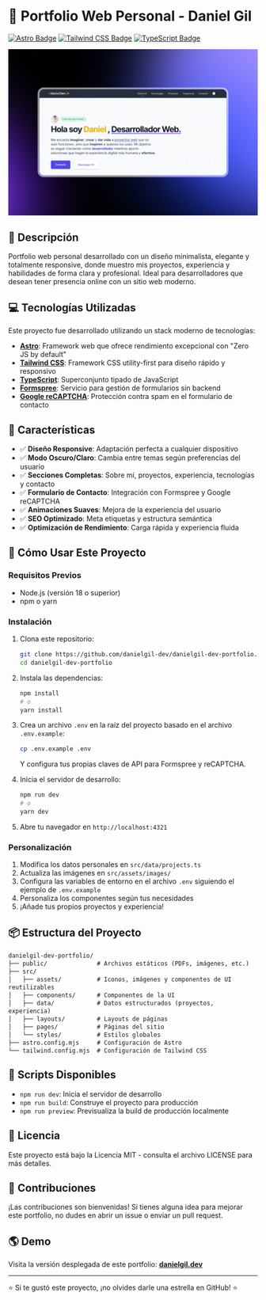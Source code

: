 # 🚀 Portfolio Web Personal - Daniel Gil

[![Astro Badge](https://img.shields.io/badge/Astro-FF5D01?logo=astro&logoColor=white&style=for-the-badge)](https://astro.build/)
[![Tailwind CSS Badge](https://img.shields.io/badge/Tailwind_CSS-38B2AC?logo=tailwind-css&logoColor=white&style=for-the-badge)](https://tailwindcss.com/)
[![TypeScript Badge](https://img.shields.io/badge/TypeScript-3178C6?logo=typescript&logoColor=white&style=for-the-badge)](https://www.typescriptlang.org/)

![Vista previa del Portfolio](./src/assets/images/HeroSection.png)

## 🌟 Descripción

Portfolio web personal desarrollado con un diseño minimalista, elegante y totalmente responsive, donde muestro mis proyectos, experiencia y habilidades de forma clara y profesional. Ideal para desarrolladores que desean tener presencia online con un sitio web moderno.

## 💻 Tecnologías Utilizadas

Este proyecto fue desarrollado utilizando un stack moderno de tecnologías:

- **[Astro](https://astro.build/)**: Framework web que ofrece rendimiento excepcional con "Zero JS by default"
- **[Tailwind CSS](https://tailwindcss.com/)**: Framework CSS utility-first para diseño rápido y responsivo
- **[TypeScript](https://www.typescriptlang.org/)**: Superconjunto tipado de JavaScript
- **[Formspree](https://formspree.io/)**: Servicio para gestión de formularios sin backend
- **[Google reCAPTCHA](https://www.google.com/recaptcha/about/)**: Protección contra spam en el formulario de contacto

## 🌈 Características

- ✅ **Diseño Responsive**: Adaptación perfecta a cualquier dispositivo
- ✅ **Modo Oscuro/Claro**: Cambia entre temas según preferencias del usuario
- ✅ **Secciones Completas**: Sobre mí, proyectos, experiencia, tecnologías y contacto
- ✅ **Formulario de Contacto**: Integración con Formspree y Google reCAPTCHA
- ✅ **Animaciones Suaves**: Mejora de la experiencia del usuario
- ✅ **SEO Optimizado**: Meta etiquetas y estructura semántica
- ✅ **Optimización de Rendimiento**: Carga rápida y experiencia fluida

## 🚀 Cómo Usar Este Proyecto

### Requisitos Previos

- Node.js (versión 18 o superior)
- npm o yarn

### Instalación

1. Clona este repositorio:
   ```bash
   git clone https://github.com/danielgil-dev/danielgil-dev-portfolio.git
   cd danielgil-dev-portfolio
   ```

2. Instala las dependencias:
   ```bash
   npm install
   # o
   yarn install
   ```

3. Crea un archivo `.env` en la raíz del proyecto basado en el archivo `.env.example`:
   ```bash
   cp .env.example .env
   ```
   Y configura tus propias claves de API para Formspree y reCAPTCHA.

4. Inicia el servidor de desarrollo:
   ```bash
   npm run dev
   # o
   yarn dev
   ```

5. Abre tu navegador en `http://localhost:4321`

### Personalización

1. Modifica los datos personales en `src/data/projects.ts`
2. Actualiza las imágenes en `src/assets/images/`
3. Configura las variables de entorno en el archivo `.env` siguiendo el ejemplo de `.env.example`
4. Personaliza los componentes según tus necesidades
5. ¡Añade tus propios proyectos y experiencia!

## 📦 Estructura del Proyecto

```
danielgil-dev-portfolio/
├── public/              # Archivos estáticos (PDFs, imágenes, etc.)
├── src/
│   ├── assets/          # Iconos, imágenes y componentes de UI reutilizables
│   ├── components/      # Componentes de la UI
│   ├── data/            # Datos estructurados (proyectos, experiencia)
│   ├── layouts/         # Layouts de páginas
│   ├── pages/           # Páginas del sitio
│   └── styles/          # Estilos globales
├── astro.config.mjs     # Configuración de Astro
└── tailwind.config.mjs  # Configuración de Tailwind CSS
```

## 🔧 Scripts Disponibles

- `npm run dev`: Inicia el servidor de desarrollo
- `npm run build`: Construye el proyecto para producción
- `npm run preview`: Previsualiza la build de producción localmente

## 📄 Licencia

Este proyecto está bajo la Licencia MIT - consulta el archivo LICENSE para más detalles.

## 🤝 Contribuciones

¡Las contribuciones son bienvenidas! Si tienes alguna idea para mejorar este portfolio, no dudes en abrir un issue o enviar un pull request.

## 🌎 Demo

Visita la versión desplegada de este portfolio: **[danielgil.dev](https://danielgil-dev-portfolio.pages.dev/)**

---

⭐️ Si te gustó este proyecto, ¡no olvides darle una estrella en GitHub! ⭐️
